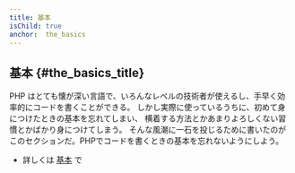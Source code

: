 ```yaml
---
title: 基本
isChild: true
anchor:  the_basics
---
```


## 基本 {#the_basics_title}

PHP はとても懐が深い言語で、いろんなレベルの技術者が使えるし、手早く効率的にコードを書くことができる。
しかし実際に使っているうちに、初めて身につけたときの基本を忘れてしまい、
横着する方法とかあまりよろしくない習慣とかばかり身につけてしまう。
そんな風潮に一石を投じるために書いたのがこのセクションだ。PHPでコードを書くときの基本を忘れないようにしよう。

* 詳しくは [基本](/pages/The-Basics.html) で
